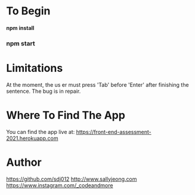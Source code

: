 # To Begin
#### npm install
### npm start

# Limitations
At the moment, the us er must press 'Tab' before 'Enter' after finishing the sentence.
The bug is in repair.


# Where To Find The App
You can find the app live at: https://front-end-assessment-2021.herokuapp.com

# Author 
https://github.com/sdj012 
http://www.sallyjeong.com
https://www.instagram.com/_codeandmore
